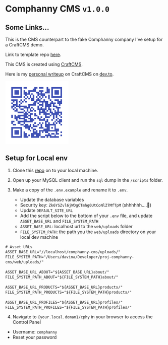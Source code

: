 # Comphanny CMS `v1.0.0`

## Some Links...
This is the CMS counterpart to the fake Comphanny company I've setup for a CraftCMS demo.

Link to template repo [here](https://github.com/DavinaLeong/proj-comphaanyy-template).

This CMS is created using [CraftCMS](https://craftcms.com/).

Here is my [personal writeup](https://dev.to/davinaleong/introduction-to-craftcms-1n9a) on CraftCMS on [dev.to](https://dev.to/).

![qrcode to craft writeup](./web/images/devto-craft-qrcode.png)


## Setup for **Local** env
1) Clone this [repo](https://github.com/davinaleong/proj-comphanny-cms) on to your local machine.

2) Open up your MySQL client and run the `sql` dump in the `/scripts` folder.

3) Make a copy of the `.env.example` and rename it to `.env`.
    - Update the database variables
    - Security key: `Zk6YSZvl6jWDgCTmhg0UtCoNlZ7MfTpM` (shhhhhh....🤫)
    - Update `DEFAULT_SITE_URL`
    - Add the script below to the bottom of your `.env` file, and update `ASSET_BASE_URL` and `FILE_SYSTEM_PATH`
    - `ASSET_BASE_URL`: localhost url to the `web/uploads` folder
    - `FILE_SYSTEM_PATH`: the path you the `web/uploads` directory on your local dev machine

```
# Asset URLs
ASSET_BASE_URL="//localhost/comphanny-cms/uploads/"
FILE_SYSTEM_PATH="/Users/davina/Developer/proj-comphanny-cms/web/uploads/"

ASSET_BASE_URL_ABOUT="${ASSET_BASE_URL}about/"
FILE_SYSTEM_PATH_ABOUT="${FILE_SYSTEM_PATH}about/"

ASSET_BASE_URL_PRODUCTS="${ASSET_BASE_URL}products/"
FILE_SYSTEM_PATH_PRODUCTS="${FILE_SYSTEM_PATH}products/"

ASSET_BASE_URL_PROFILES="${ASSET_BASE_URL}profiles/"
FILE_SYSTEM_PATH_PROFILES="${FILE_SYSTEM_PATH}profiles/"
```

4) Navigate to `{your.local.doman}/cphy` in your browser to access the Control Panel
  - Username: `comphanny`
  - Reset your password
